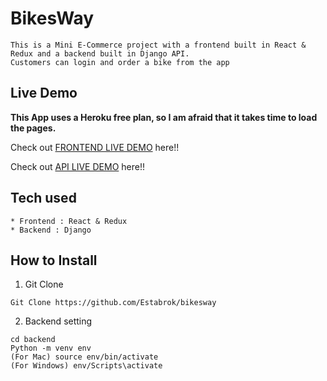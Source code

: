 # BikesWay

```
This is a Mini E-Commerce project with a frontend built in React & Redux and a backend built in Django API.
Customers can login and order a bike from the app

```

## Live Demo

**This App uses a Heroku free plan, so I am afraid that it takes time to load the pages.**

Check out [FRONTEND LIVE DEMO](https://bikesway-frontend.herokuapp.com/) here!!

Check out [API LIVE DEMO](https://bikesway-backend.herokuapp.com/) here!!

## Tech used

```
* Frontend : React & Redux
* Backend : Django
```

## How to Install

1. Git Clone

```
Git Clone https://github.com/Estabrok/bikesway
```

2. Backend setting

```
cd backend
Python -m venv env
(For Mac) source env/bin/activate
(For Windows) env/Scripts\activate
